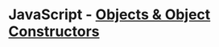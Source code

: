 # JavaScript - [Objects & Object Constructors](https://www.theodinproject.com/paths/full-stack-javascript/courses/javascript/lessons/factory-functions-and-the-module-pattern)
